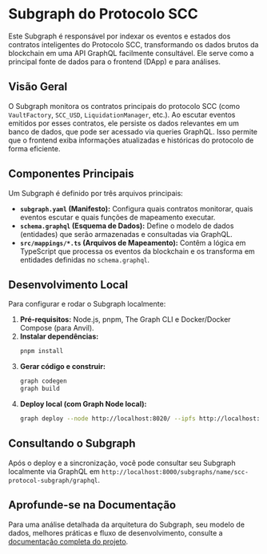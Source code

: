 # Subgraph do Protocolo SCC

Este Subgraph é responsável por indexar os eventos e estados dos contratos inteligentes do Protocolo SCC, transformando os dados brutos da blockchain em uma API GraphQL facilmente consultável. Ele serve como a principal fonte de dados para o frontend (DApp) e para análises.

## Visão Geral

O Subgraph monitora os contratos principais do protocolo SCC (como `VaultFactory`, `SCC_USD`, `LiquidationManager`, etc.). Ao escutar eventos emitidos por esses contratos, ele persiste os dados relevantes em um banco de dados, que pode ser acessado via queries GraphQL. Isso permite que o frontend exiba informações atualizadas e históricas do protocolo de forma eficiente.

## Componentes Principais

Um Subgraph é definido por três arquivos principais:

*   **`subgraph.yaml` (Manifesto):** Configura quais contratos monitorar, quais eventos escutar e quais funções de mapeamento executar.
*   **`schema.graphql` (Esquema de Dados):** Define o modelo de dados (entidades) que serão armazenadas e consultadas via GraphQL.
*   **`src/mappings/*.ts` (Arquivos de Mapeamento):** Contêm a lógica em TypeScript que processa os eventos da blockchain e os transforma em entidades definidas no `schema.graphql`.

## Desenvolvimento Local

Para configurar e rodar o Subgraph localmente:

1.  **Pré-requisitos:** Node.js, pnpm, The Graph CLI e Docker/Docker Compose (para Anvil).
2.  **Instalar dependências:**
    ```bash
    pnpm install
    ```
3.  **Gerar código e construir:**
    ```bash
    graph codegen
    graph build
    ```
4.  **Deploy local (com Graph Node local):**
    ```bash
    graph deploy --node http://localhost:8020/ --ipfs http://localhost:5001/ --output-dir build scc-protocol-subgraph
    ```

## Consultando o Subgraph

Após o deploy e a sincronização, você pode consultar seu Subgraph localmente via GraphQL em `http://localhost:8000/subgraphs/name/scc-protocol-subgraph/graphql`.

## Aprofunde-se na Documentação

Para uma análise detalhada da arquitetura do Subgraph, seu modelo de dados, melhores práticas e fluxo de desenvolvimento, consulte a [documentação completa do projeto](../docs/README.md).
